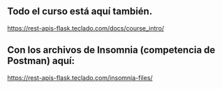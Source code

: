 ## Todo el curso está aquí también.

https://rest-apis-flask.teclado.com/docs/course_intro/

## Con los archivos de Insomnia (competencia de Postman) aquí:

https://rest-apis-flask.teclado.com/insomnia-files/